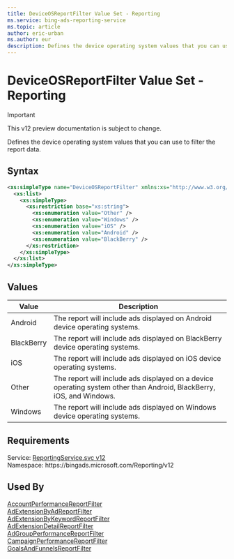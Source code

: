 ```yaml
---
title: DeviceOSReportFilter Value Set - Reporting
ms.service: bing-ads-reporting-service
ms.topic: article
author: eric-urban
ms.author: eur
description: Defines the device operating system values that you can use to filter the report data.
---
```

# DeviceOSReportFilter Value Set - Reporting

> [!IMPORTANT]
> This v12 preview documentation is subject to change.

Defines the device operating system values that you can use to filter the report data.

## Syntax
```xml
<xs:simpleType name="DeviceOSReportFilter" xmlns:xs="http://www.w3.org/2001/XMLSchema">
  <xs:list>
    <xs:simpleType>
      <xs:restriction base="xs:string">
        <xs:enumeration value="Other" />
        <xs:enumeration value="Windows" />
        <xs:enumeration value="iOS" />
        <xs:enumeration value="Android" />
        <xs:enumeration value="BlackBerry" />
      </xs:restriction>
    </xs:simpleType>
  </xs:list>
</xs:simpleType>
```

## <a name="values"></a>Values

|Value|Description|
|-----------|---------------|
|<a name="android"></a>Android|The report will include ads displayed on Android device operating systems.|
|<a name="blackberry"></a>BlackBerry|The report will include ads displayed on BlackBerry device operating systems.|
|<a name="ios"></a>iOS|The report will include ads displayed on iOS device operating systems.|
|<a name="other"></a>Other|The report will include ads displayed on a device operating system other than Android, BlackBerry, iOS, and Windows.|
|<a name="windows"></a>Windows|The report will include ads displayed on Windows device operating systems.|

## Requirements
Service: [ReportingService.svc v12](https://reporting.api.bingads.microsoft.com/Api/Advertiser/Reporting/v11/ReportingService.svc)  
Namespace: https\://bingads.microsoft.com/Reporting/v12  

## Used By
[AccountPerformanceReportFilter](accountperformancereportfilter.md)  
[AdExtensionByAdReportFilter](adextensionbyadreportfilter.md)  
[AdExtensionByKeywordReportFilter](adextensionbykeywordreportfilter.md)  
[AdExtensionDetailReportFilter](adextensiondetailreportfilter.md)  
[AdGroupPerformanceReportFilter](adgroupperformancereportfilter.md)  
[CampaignPerformanceReportFilter](campaignperformancereportfilter.md)  
[GoalsAndFunnelsReportFilter](goalsandfunnelsreportfilter.md)  
